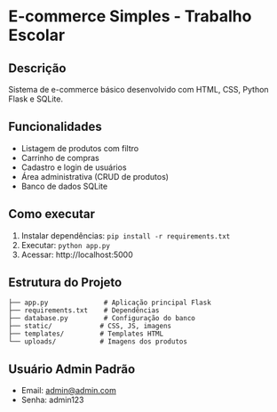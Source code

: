 # E-commerce Simples - Trabalho Escolar

## Descrição
Sistema de e-commerce básico desenvolvido com HTML, CSS, Python Flask e SQLite.

## Funcionalidades
- Listagem de produtos com filtro
- Carrinho de compras
- Cadastro e login de usuários
- Área administrativa (CRUD de produtos)
- Banco de dados SQLite

## Como executar
1. Instalar dependências: `pip install -r requirements.txt`
2. Executar: `python app.py`
3. Acessar: http://localhost:5000

## Estrutura do Projeto
```
├── app.py              # Aplicação principal Flask
├── requirements.txt    # Dependências
├── database.py         # Configuração do banco
├── static/            # CSS, JS, imagens
├── templates/         # Templates HTML
└── uploads/           # Imagens dos produtos
```

## Usuário Admin Padrão
- Email: admin@admin.com
- Senha: admin123
